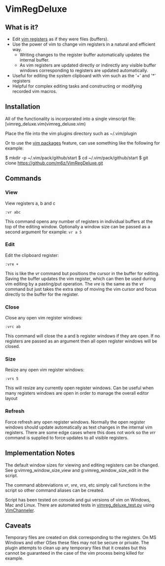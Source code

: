 # VimRegDeluxe

## What is it?

- Edit [vim registers](https://vimhelp.org/change.txt.html#registers) as if they were files (buffers).
- Use the power of vim to change vim registers in a natural and efficient way.
    - Writing changes to the register buffer automatically updates the internal buffer.
    - As vim registers are updated directly or indirectly any visible buffer windows corresponding to registers are updated automatically.
- Useful for editing the system clipboard with vim such as the '+' and '\*' registers
- Helpful for complex editing tasks and constructing or modifying recorded vim macros.

## Installation

All of the functionality is incorporated into a single vimscript file: [vimreg_deluxe.vim(vimreg_deluxe.vim)

Place the file into the vim plugins directory such as ~/.vim/plugin

Or to use the [vim packages](https://vimhelp.org/repeat.txt.html#packages) feature, can use something like the following for example:

$ mkdir -p ~/.vim/pack/github/start
$ cd ~/.vim/pack/github/start
$ git clone https://github.com/m6z/VimRegDeluxe.git

## Commands

### View

View registers a, b and c

```
:vr abc
```

This command opens any number of registers in individual buffers at the top of the editing window.  Optionally a window size can be passed as a second argument for example: ```vr a 5```

### Edit

Edit the clipboard register:

```
:vre +
```

This is like the *vr* command but positions the cursor in the buffer for editing.  Saving the buffer updates the vim register, which can then be used during vim editing by a pasting/put operation.  The *vre* is the same as the *vr* command but just takes the extra step of moving the vim cursor and focus directly to the buffer for the register.

### Close

Close any open vim register windows:

```
:vrc ab
```

This command will close the a and b register windows if they are open.  If no registers are passed as an argument then all open register windows will be closed.

### Size

Resize any open vim register windows:

```
:vrs 5
```

This will resize any currently open register windows.  Can be useful when many registers windows are open in order to manage the overall editor layout

### Refresh

Force refresh any open register windows.  Normally the open register windows should update automatically as text changes in the internal vim registers.  There are some edge cases where this does not work so the *vrr* command is supplied to force updates to all visible registers.

## Implementation Notes

The default window sizes for viewing and editing registers can be changed.  See g:vimreg_window_size_view and g:vimreg_window_size_edit in the script.

The command abbreviations *vr*, *vre*, *vrs*, etc simply call functions in the script so other command aliases can be created.

Script has been tested on console and gui versions of vim on Windows, Mac and Linux.  There are automated tests in [vimreg_deluxe_test.py](test/vimreg_deluxe_test.py) using [VimChanneler](https://github.com/m6z/VimChanneler).

## Caveats

Temporary files are created on disk corresponding to the registers.  On MS Windows and other OSes these files may not be secure or private.  The plugin attempts to clean up any temporary files that it creates but this cannot be guaranteed in the case of the vim process being killed for example.

